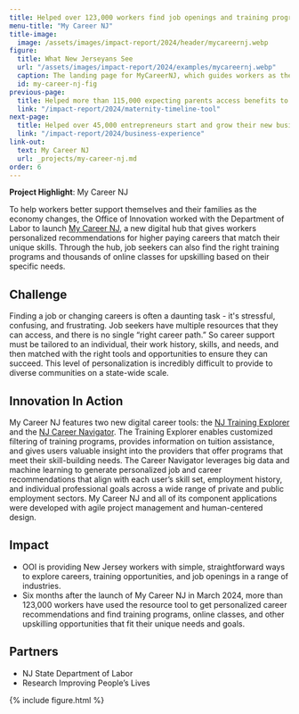 ```yaml
---
title: Helped over 123,000 workers find job openings and training programs and explore new careers in New Jersey
menu-title: "My Career NJ"
title-image:
  image: /assets/images/impact-report/2024/header/mycareernj.webp
figure:
  title: What New Jerseyans See
  url: "/assets/images/impact-report/2024/examples/mycareernj.webp"
  caption: The landing page for MyCareerNJ, which guides workers as they search for new careers, training opportunities, and more.
  id: my-career-nj-fig
previous-page:
  title: Helped more than 115,000 expecting parents access benefits to care for their newborns
  link: "/impact-report/2024/maternity-timeline-tool"
next-page:
  title: Helped over 45,000 entrepreneurs start and grow their new business in New Jersey
  link: "/impact-report/2024/business-experience"
link-out:
  text: My Career NJ
  url: _projects/my-career-nj.md
order: 6
---
```


<div class="usa-alert usa-alert--info usa-alert--no-icon">
    <div class="usa-alert__body">
        <p class="usa-alert__text">
            <strong> Project Highlight</strong>: My Career NJ
        </p>
    </div>
</div>

To help workers better support themselves and their families as the economy changes, the Office of Innovation worked with the Department of Labor to launch [My Career NJ](https://mycareer.nj.gov/), a new digital hub that gives workers personalized recommendations for higher paying careers that match their unique skills. Through the hub, job seekers can also find the right training programs and thousands of online classes for upskilling based on their specific needs.

## Challenge

Finding a job or changing careers is often a daunting task - it's stressful, confusing, and frustrating. Job seekers have multiple resources that they can access, and there is no single “right career path.” So career support must be tailored to an individual, their work history, skills, and needs, and then matched with the right tools and opportunities to ensure they can succeed. This level of personalization is incredibly difficult to provide to diverse communities on a state-wide scale.

## Innovation In Action

My Career NJ features two new digital career tools: the [NJ Training Explorer](https://mycareer.nj.gov/training) and the [NJ Career Navigator](https://mycareer.nj.gov/navigator/#/). The Training Explorer enables customized filtering of training programs, provides information on tuition assistance, and gives users valuable insight into the providers that offer programs that meet their skill-building needs. The Career Navigator leverages big data and machine learning to generate personalized job and career recommendations that align with each user’s skill set, employment history, and individual professional goals across a wide range of private and public employment sectors. My Career NJ and all of its component applications were developed with agile project management and human-centered design.

## Impact

- OOI is providing New Jersey workers with simple, straightforward ways to explore careers, training opportunities, and job openings in a range of industries.
- Six months after the launch of My Career NJ in March 2024, more than 123,000 workers have used the resource tool to get personalized career recommendations and find training programs, online classes, and other upskilling opportunities that fit their unique needs and goals.

## Partners

- NJ State Department of Labor
- Research Improving People’s Lives

{% include figure.html %}
